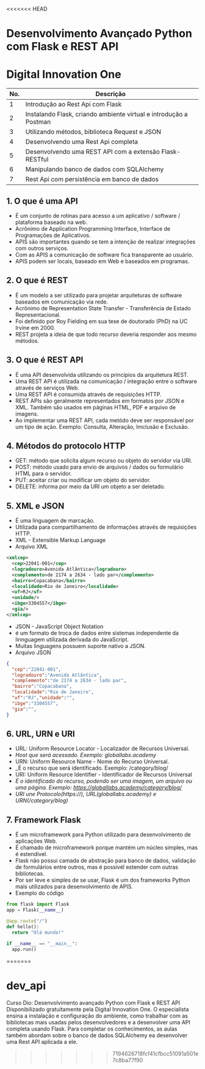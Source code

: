 <<<<<<< HEAD
# Desenvolvimento Avançado Python com Flask e REST API
# Digital Innovation One

|No.|Descrição                                                        |
|---|-----------------------------------------------------------------|
|1  |Introdução ao Rest Api com Flask                                 |
|2  |Instalando Flask, criando ambiente virtual e introdução a Postman|
|3  |Utilizando métodos, biblioteca Request e JSON                    |
|4  |Desenvolvendo uma Rest Api completa                              |
|5  |Desenvolvendo uma REST API com a extensão Flask-RESTful          |
|6  |Manipulando banco de dados com SQLAlchemy                        |
|7  |Rest Api com persistência em banco de dados                      |


## 1. O que é uma API
- É um conjunto de rotinas para acesso a um aplicativo / software / plataforma baseado na web.
- Acrônimo de Application Programming Interface, Interface de Programações de Aplicativos.
- APIS são importantes quando se tem a intenção de realizar integrações com outros serviços.
- Com as APIS a comunicação de software fica transparente ao usuário.
- APIS podem ser locais, baseado em Web e baseados em programas.
  
## 2. O que é REST
- É um modelo a ser utilizado para projetar arquiteturas de software baseados em comunicação via rede.
- Acrônimo de Representation State Transfer - Transferência de Estado Representacional.
- Foi definido por Roy Fielding em sua tese de doutorado (PhD) na UC Irvine em 2000.
- REST projeta a ideia de que todo recurso deveria responder aos mesmo métodos.

## 3. O que é REST API
- É uma API desenvolvida utilizando os principios da arquitetura REST.
- Uma REST API é utilizada na comunicação / integração entre o software através de serviços Web.
- Uma REST API é consumida através de requisições HTTP.
- REST APIs são geralmente representados em formatos por JSON e XML. Também são usados em páginas HTML, PDF e arquivo de imagens. 
- Ao implementar uma REST API, cada metódo deve ser responsável por um tipo de ação. Exemplo: Consulta, Alteração, Imclusão e Exclusão. 

## 4. Métodos do protocolo HTTP
- GET: método que solicita algum recurso ou objeto do servidor via URI. 
- POST: método usado para envio de arquivos / dados ou formulário HTML para o servidor.
- PUT: aceitar criar ou modificar um objeto do servidor. 
- DELETE: informa por meio da URI um objeto a ser deletado. 

## 5. XML e JSON
- É uma linguagem de marcação.
- Utilizada para compartilhamento de informações através de requisições HTTP.
- XML - Extensible Markup Language
- Arquivo XML

~~~xml
<xmlcep>
  <cep>22041-001</cep>
  <logradouro>Avenida Atlântica</logradouro>
  <complemento>de 2174 a 2634 - lado par</complemento>
  <bairro>Copacabana</bairro>
  <localidade>Rio de Janeiro</localidade>
  <uf>RJ</uf>
  <unidade/>
  <ibge>3304557</ibge>
  <gia/>
</xmlcep>
~~~

- JSON - JavaScript Object Notation
- é um formato de troca de dados entre sistemas independente da linnguagem utilizada derivada do JavaScript.
- Muitas linguagens possuem suporte nativo a JSON.
- Arquivo JSON

~~~json
{
  "cep":"22041-001",
  "logradouro":"Avenida Atlântica",
  "complemento":"de 2174 a 2634 - lado par",
  "bairro":"Copacabana",
  "localidade":"Rio de Janeiro",
  "uf":"RJ","unidade":"",
  "ibge":"3304557",
  "gia":"",
}
~~~

## 6. URL, URN e URI
- URL: Uniform Resource Locator - Localizador de Recursos Universal.
- _Host que será acessado. Exemplo: globallabs.academy_
- URN: Uniform Resource Name - Nome do Recurso Universal.
- _É o recurso que será identificado. Exemplo: /category/blog/
- URI: Uniform Resource Identifier - Identificador de Recursos Universal
- _É o identificado do recurso, podendo ser uma imagem, um arquivo ou uma página. Exemplo: https://globallabs.academy/category/blog/_
- _URI une Protocolo(https://), URL(globallabs.academy) e URN(/category/blog)_

## 7. Framework Flask
- É um microframework para Python utilizado para desenvolvimento de aplicações Web.
- É chamado de microframework porque mantém um núcleo simples, mas é estendível.
- Flask não possui camada de abstração para banco de dados, validação de formulários entre outros, mas é possivél estender com outras bibliotecas.
- Por ser leve e simples de se usar, Flask é um dos frameworks Python mais utilizados para desenvolvimento de APIS. 
- Exemplo do código

~~~python
from flask import Flask
app = Flask(__name__)

@app.route("/")
def hello():
  return "Olá mundo!"
  
if __name__ == "__main__":
  app.run()
~~~
=======
# dev_api
Curso Dio: Desenvolvimento avançado Python com Flask e REST API
Disponibilizado gratuitamente pela Digital Innovation One. O especialista ensina a instalação e configuração do ambiente, como trabalhar com as bibliotecas mais usadas pelos desenvolvedores e a desenvolver uma API completa usando Flask. Para completar os conhecimentos, as aulas também abordam sobre o banco de dados SQLAlchemy ea desenvolver uma Rest API aplicada a ele.
>>>>>>> 7194626718fcf41cfbcc51091a501e7c8ba77f90
